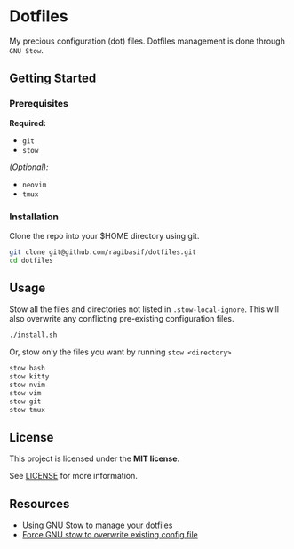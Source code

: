 # Dotfiles

My precious configuration (dot) files. Dotfiles management is done through `GNU Stow`.

## Getting Started

### Prerequisites

**Required:**

- `git`
- `stow`

_(Optional):_

- `neovim`
- `tmux`

### Installation

Clone the repo into your $HOME directory using git.

```bash
git clone git@github.com/ragibasif/dotfiles.git
cd dotfiles
```

## Usage

Stow all the files and directories not listed in `.stow-local-ignore`. This
will also overwrite any conflicting pre-existing configuration files.

```bash
./install.sh
```

Or, stow only the files you want by running `stow <directory>`

```bash
stow bash
stow kitty
stow nvim
stow vim
stow git
stow tmux
```

## License

This project is licensed under the **MIT license**.

See [LICENSE](LICENSE) for more information.

## Resources

- [Using GNU Stow to manage your dotfiles](https://brandon.invergo.net/news/2012-05-26-using-gnu-stow-to-manage-your-dotfiles.html)
- [Force GNU stow to overwrite existing config file](https://www.reddit.com/r/linux4noobs/comments/b5ig2h/is_there_any_way_to_force_gnu_stow_to_overwrite/)

